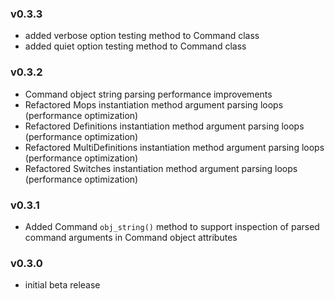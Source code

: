 ### v0.3.3

- added verbose option testing method to Command class
- added quiet option testing method to Command class

### v0.3.2

- Command object string parsing performance improvements
- Refactored Mops instantiation method argument parsing loops (performance optimization)
- Refactored Definitions instantiation method argument parsing loops (performance optimization)
- Refactored MultiDefinitions instantiation method argument parsing loops (performance optimization)
- Refactored Switches instantiation method argument parsing loops (performance optimization)

### v0.3.1

- Added Command `obj_string()` method to support inspection of parsed command arguments in Command object attributes

### v0.3.0

- initial beta release